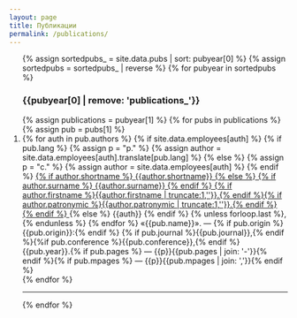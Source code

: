```yaml
---
layout: page
title: Публикации
permalink: /publications/
---
```

<ol>
{% assign sortedpubs_ = site.data.pubs | sort: pubyear[0] %}
{% assign sortedpubs = sortedpubs_ | reverse %}
{% for pubyear in sortedpubs %}
<h3><b>{{pubyear[0] | remove: 'publications_'}}</b></h3>
{% assign publications = pubyear[1] %}
{% for pubs in publications %}
{% assign pub = pubs[1] %}
<li>
 {% for auth in pub.authors %}
  {% if site.data.employees[auth] %}
	 {% if pub.lang %}
   {% assign p = "p." %}
   {% assign author = site.data.employees[auth].translate[pub.lang] %}
   {% else %}
   {% assign p = "c." %}
   {% assign author = site.data.employees[auth] %}
   {% endif %}
   <a href="{{site.baseurl}}/employees/#{{ name }}"> 
 	  {% if author.shortname %}
     {{author.shortname}}
    {% else %}
     {% if author.surname %} {{author.surname}} {% endif %}
     {% if author.firstname %}{{author.firstname | truncate:1,''}}.{% endif %}{% if author.patronymic %}{{author.patronymic | truncate:1,''}}.{% endif %}
    {% endif %}
   </a>
  {% else %}
   {{auth}}
  {% endif %}
   {% unless forloop.last %},{% endunless %}
  {% endfor %} «{{pub.name}}». — {% if pub.origin %}{{pub.origin}}:{% endif %} {% if pub.journal %}{{pub.journal}},{% endif %}{%if pub.conference %}{{pub.conference}},{% endif %} {{pub.year}}.{% if pub.pages %} — {{p}}{{pub.pages | join: '-'}}{% endif %}{% if pub.mpages %} — {{p}}{{pub.mpages | join: ','}}{% endif %}
	</li>
{% endfor %}
<hr>
{% endfor %}
</ol>
